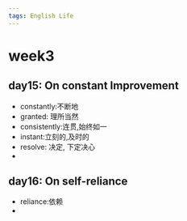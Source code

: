 ```yaml
---
tags: English Life
---
```


# week3

## day15: On constant Improvement

-   constantly:不断地
-   granted: 理所当然
-   consistently:连贯,始终如一
-   instant:立刻的,及时的
-   resolve: 决定, 下定决心
-   

## day16: On self-reliance

-   reliance:依赖
-   